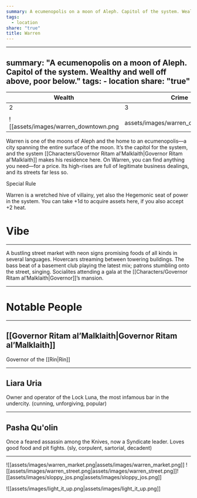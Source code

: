 ```yaml
---
summary: A ecumenopolis on a moon of Aleph. Capitol of the system. Wealthy and well off above, poor below.
tags:
  - location
share: "true"
title: Warren
---
```

---
summary: "A ecumenopolis on a moon of Aleph. Capitol of the system. Wealthy and well off above, poor below."
tags:
    - location
share: "true"
---
| **Wealth** | **Crime** | **Tech** | **Weird** |
| ---------- | --------- | -------- | --------- |
| 2          | 3         | 2        | 1         |
|            |           |          |           |
![[assets/images/warren_downtown.png|assets/images/warren_downtown.png]]


Warren is one of the moons of Aleph and the home to an ecumenopolis—a city spanning the entire surface of the moon. It’s the capitol for the system, and the system [[Characters/Governor Ritam al’Malklaith|Governor Ritam al’Malklaith]] makes his residence here. On Warren, you can find anything you need—for a price. Its high-rises are full of legitimate business dealings, and its streets far less so.

Special Rule

Warren is a wretched hive of villainy, yet also the Hegemonic seat of power in the system. You can take +1d to acquire assets here, if you also accept +2 heat.

# Vibe

---

A bustling street market with neon signs promising foods of all kinds in several languages. Hovercars streaming between towering buildings. The bass beat of a basement club playing the latest mix; patrons stumbling onto the street, singing. Socialites attending a gala at the [[Characters/Governor Ritam al’Malklaith|Governor]]’s mansion.

---

# Notable People

---

## [[Governor Ritam al’Malklaith|Governor Ritam al’Malklaith]]

Governor of the [[Rin|Rin]]

---

## Liara Uria

Owner and operator of the Lock Luna, the most infamous bar in the undercity. (cunning, unforgiving, popular)


---

## Pasha Qu'olin

Once a feared assassin among the Knives, now a Syndicate leader. Loves good food and pit fights. (sly, corpulent, sartorial, decadent)

---



![[assets/images/warren_market.png|assets/images/warren_market.png]]
![[assets/images/warren_street.png|assets/images/warren_street.png]]![[assets/images/sloppy_jos.png|assets/images/sloppy_jos.png]]

![[assets/images/light_it_up.png|assets/images/light_it_up.png]]